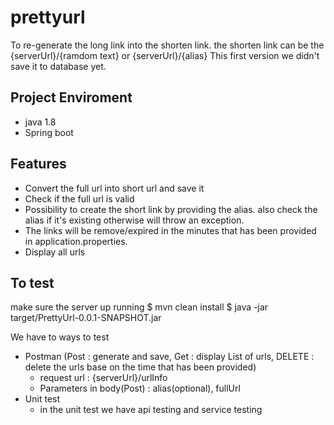 # prettyurl
To re-generate the long link into the shorten link. the shorten link can be the {serverUrl}/{ramdom text} or {serverUrl}/{alias} 
This first version we didn't save it to database yet.

Project Enviroment
---------------------------
- java 1.8
- Spring boot

Features
--------------------------------------
- Convert the full url into short url and save it
- Check if the full url is valid
- Possibility to create the short link by providing the alias. also check the alias if it's existing otherwise will throw an exception.
- The links will be remove/expired in the minutes that has been provided in application.properties.
- Display all urls

To test
------------------------------------
make sure the server up running
$ mvn clean install
$ java -jar target/PrettyUrl-0.0.1-SNAPSHOT.jar

We have to ways to test
* Postman (Post : generate and save, Get : display List of urls, DELETE : delete the urls base on the time that has been provided)
   - request url :  {serverUrl}/urlInfo
   - Parameters in body(Post) : alias(optional), fullUrl
* Unit test
   - in the unit test we have api testing and service testing








